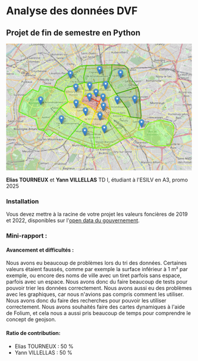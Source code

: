 # Analyse des données DVF
## Projet de fin de semestre en Python
![Arrondissements de paris](./illustration.png)

**Elias TOURNEUX** et **Yann VILLELLAS**
TD I, étudiant à l'ESILV en A3, promo 2025
### Installation
Vous devez mettre à la racine de votre projet les valeurs foncières de 2019 et 2022, disponibles sur l'[open data du gouvernement](https://www.data.gouv.fr/fr/datasets/demandes-de-valeurs-foncieres/).
### Mini-rapport :
#### Avancement et difficultés :
Nous avons eu beaucoup de problèmes lors du tri des données. Certaines valeurs étaient faussés, comme par exemple la surface inférieur à 1 m² par exemple, ou encore des noms de ville avec un tiret parfois sans espace, parfois avec un espace. Nous avons donc du faire beaucoup de tests pour pouvoir trier les données correctement. Nous avons aussi eu des problèmes avec les graphiques, car nous n'avions pas compris comment les utiliser. Nous avons donc du faire des recherches pour pouvoir les utiliser correctement.
Nous avons souhaités faire des cartes dynamiques à l'aide de Folium, et cela nous a aussi pris beaucoup de temps pour comprendre le concept de geojson.
#### Ratio de contribution:
 - Elias TOURNEUX : 50 %
 - Yann VILLELLAS : 50 %